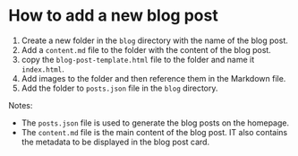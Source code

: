 # How to add a new blog post

1. Create a new folder in the `blog` directory with the name of the blog post.
2. Add a `content.md` file to the folder with the content of the blog post.
3. copy the `blog-post-template.html` file to the folder and name it `index.html`.
4. Add images to the folder and then reference them in the Markdown file.
5. Add the folder to  `posts.json` file in the `blog` directory.

Notes:
- The `posts.json` file is used to generate the blog posts on the homepage.
- The `content.md` file is the main content of the blog post. IT also contains the metadata to be displayed in the blog post card.


